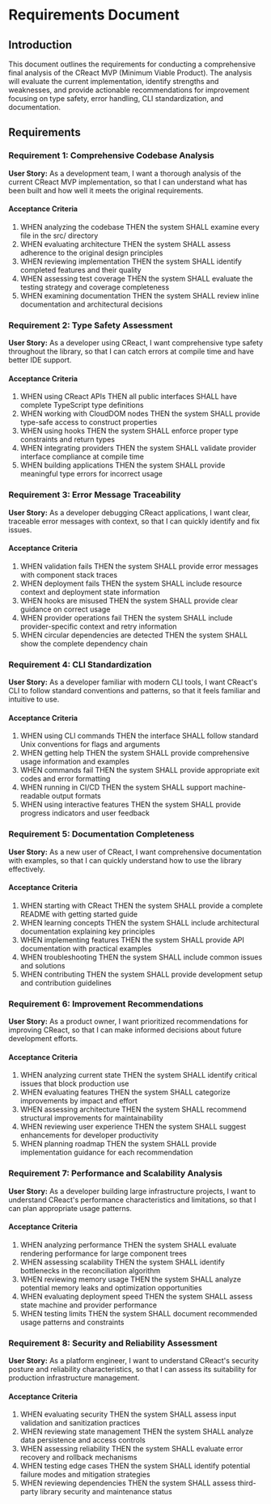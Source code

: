 # Requirements Document

## Introduction

This document outlines the requirements for conducting a comprehensive final analysis of the CReact MVP (Minimum Viable Product). The analysis will evaluate the current implementation, identify strengths and weaknesses, and provide actionable recommendations for improvement focusing on type safety, error handling, CLI standardization, and documentation.

## Requirements

### Requirement 1: Comprehensive Codebase Analysis

**User Story:** As a development team, I want a thorough analysis of the current CReact MVP implementation, so that I can understand what has been built and how well it meets the original requirements.

#### Acceptance Criteria

1. WHEN analyzing the codebase THEN the system SHALL examine every file in the src/ directory
2. WHEN evaluating architecture THEN the system SHALL assess adherence to the original design principles
3. WHEN reviewing implementation THEN the system SHALL identify completed features and their quality
4. WHEN assessing test coverage THEN the system SHALL evaluate the testing strategy and coverage completeness
5. WHEN examining documentation THEN the system SHALL review inline documentation and architectural decisions

### Requirement 2: Type Safety Assessment

**User Story:** As a developer using CReact, I want comprehensive type safety throughout the library, so that I can catch errors at compile time and have better IDE support.

#### Acceptance Criteria

1. WHEN using CReact APIs THEN all public interfaces SHALL have complete TypeScript type definitions
2. WHEN working with CloudDOM nodes THEN the system SHALL provide type-safe access to construct properties
3. WHEN using hooks THEN the system SHALL enforce proper type constraints and return types
4. WHEN integrating providers THEN the system SHALL validate provider interface compliance at compile time
5. WHEN building applications THEN the system SHALL provide meaningful type errors for incorrect usage

### Requirement 3: Error Message Traceability

**User Story:** As a developer debugging CReact applications, I want clear, traceable error messages with context, so that I can quickly identify and fix issues.

#### Acceptance Criteria

1. WHEN validation fails THEN the system SHALL provide error messages with component stack traces
2. WHEN deployment fails THEN the system SHALL include resource context and deployment state information
3. WHEN hooks are misused THEN the system SHALL provide clear guidance on correct usage
4. WHEN provider operations fail THEN the system SHALL include provider-specific context and retry information
5. WHEN circular dependencies are detected THEN the system SHALL show the complete dependency chain

### Requirement 4: CLI Standardization

**User Story:** As a developer familiar with modern CLI tools, I want CReact's CLI to follow standard conventions and patterns, so that it feels familiar and intuitive to use.

#### Acceptance Criteria

1. WHEN using CLI commands THEN the interface SHALL follow standard Unix conventions for flags and arguments
2. WHEN getting help THEN the system SHALL provide comprehensive usage information and examples
3. WHEN commands fail THEN the system SHALL provide appropriate exit codes and error formatting
4. WHEN running in CI/CD THEN the system SHALL support machine-readable output formats
5. WHEN using interactive features THEN the system SHALL provide progress indicators and user feedback

### Requirement 5: Documentation Completeness

**User Story:** As a new user of CReact, I want comprehensive documentation with examples, so that I can quickly understand how to use the library effectively.

#### Acceptance Criteria

1. WHEN starting with CReact THEN the system SHALL provide a complete README with getting started guide
2. WHEN learning concepts THEN the system SHALL include architectural documentation explaining key principles
3. WHEN implementing features THEN the system SHALL provide API documentation with practical examples
4. WHEN troubleshooting THEN the system SHALL include common issues and solutions
5. WHEN contributing THEN the system SHALL provide development setup and contribution guidelines

### Requirement 6: Improvement Recommendations

**User Story:** As a product owner, I want prioritized recommendations for improving CReact, so that I can make informed decisions about future development efforts.

#### Acceptance Criteria

1. WHEN analyzing current state THEN the system SHALL identify critical issues that block production use
2. WHEN evaluating features THEN the system SHALL categorize improvements by impact and effort
3. WHEN assessing architecture THEN the system SHALL recommend structural improvements for maintainability
4. WHEN reviewing user experience THEN the system SHALL suggest enhancements for developer productivity
5. WHEN planning roadmap THEN the system SHALL provide implementation guidance for each recommendation

### Requirement 7: Performance and Scalability Analysis

**User Story:** As a developer building large infrastructure projects, I want to understand CReact's performance characteristics and limitations, so that I can plan appropriate usage patterns.

#### Acceptance Criteria

1. WHEN analyzing performance THEN the system SHALL evaluate rendering performance for large component trees
2. WHEN assessing scalability THEN the system SHALL identify bottlenecks in the reconciliation algorithm
3. WHEN reviewing memory usage THEN the system SHALL analyze potential memory leaks and optimization opportunities
4. WHEN evaluating deployment speed THEN the system SHALL assess state machine and provider performance
5. WHEN testing limits THEN the system SHALL document recommended usage patterns and constraints

### Requirement 8: Security and Reliability Assessment

**User Story:** As a platform engineer, I want to understand CReact's security posture and reliability characteristics, so that I can assess its suitability for production infrastructure management.

#### Acceptance Criteria

1. WHEN evaluating security THEN the system SHALL assess input validation and sanitization practices
2. WHEN reviewing state management THEN the system SHALL analyze data persistence and access controls
3. WHEN assessing reliability THEN the system SHALL evaluate error recovery and rollback mechanisms
4. WHEN testing edge cases THEN the system SHALL identify potential failure modes and mitigation strategies
5. WHEN reviewing dependencies THEN the system SHALL assess third-party library security and maintenance status